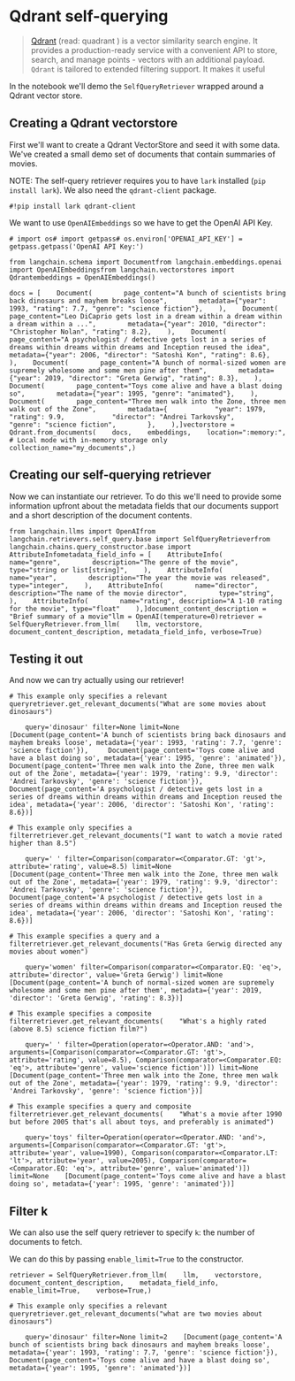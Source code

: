 Qdrant self-querying
====================

> [Qdrant](https://qdrant.tech/documentation/) (read: quadrant ) is a vector similarity search engine. It provides a production-ready service with a convenient API to store, search, and manage points - vectors with an additional payload. `Qdrant` is tailored to extended filtering support. It makes it useful

In the notebook we'll demo the `SelfQueryRetriever` wrapped around a Qdrant vector store.

Creating a Qdrant vectorstore[​](#creating-a-qdrant-vectorstore "Direct link to Creating a Qdrant vectorstore")
---------------------------------------------------------------------------------------------------------------

First we'll want to create a Qdrant VectorStore and seed it with some data. We've created a small demo set of documents that contain summaries of movies.

NOTE: The self-query retriever requires you to have `lark` installed (`pip install lark`). We also need the `qdrant-client` package.

    #!pip install lark qdrant-client

We want to use `OpenAIEmbeddings` so we have to get the OpenAI API Key.

    # import os# import getpass# os.environ['OPENAI_API_KEY'] = getpass.getpass('OpenAI API Key:')

    from langchain.schema import Documentfrom langchain.embeddings.openai import OpenAIEmbeddingsfrom langchain.vectorstores import Qdrantembeddings = OpenAIEmbeddings()

    docs = [    Document(        page_content="A bunch of scientists bring back dinosaurs and mayhem breaks loose",        metadata={"year": 1993, "rating": 7.7, "genre": "science fiction"},    ),    Document(        page_content="Leo DiCaprio gets lost in a dream within a dream within a dream within a ...",        metadata={"year": 2010, "director": "Christopher Nolan", "rating": 8.2},    ),    Document(        page_content="A psychologist / detective gets lost in a series of dreams within dreams within dreams and Inception reused the idea",        metadata={"year": 2006, "director": "Satoshi Kon", "rating": 8.6},    ),    Document(        page_content="A bunch of normal-sized women are supremely wholesome and some men pine after them",        metadata={"year": 2019, "director": "Greta Gerwig", "rating": 8.3},    ),    Document(        page_content="Toys come alive and have a blast doing so",        metadata={"year": 1995, "genre": "animated"},    ),    Document(        page_content="Three men walk into the Zone, three men walk out of the Zone",        metadata={            "year": 1979,            "rating": 9.9,            "director": "Andrei Tarkovsky",            "genre": "science fiction",        },    ),]vectorstore = Qdrant.from_documents(    docs,    embeddings,    location=":memory:",  # Local mode with in-memory storage only    collection_name="my_documents",)

Creating our self-querying retriever[​](#creating-our-self-querying-retriever "Direct link to Creating our self-querying retriever")
------------------------------------------------------------------------------------------------------------------------------------

Now we can instantiate our retriever. To do this we'll need to provide some information upfront about the metadata fields that our documents support and a short description of the document contents.

    from langchain.llms import OpenAIfrom langchain.retrievers.self_query.base import SelfQueryRetrieverfrom langchain.chains.query_constructor.base import AttributeInfometadata_field_info = [    AttributeInfo(        name="genre",        description="The genre of the movie",        type="string or list[string]",    ),    AttributeInfo(        name="year",        description="The year the movie was released",        type="integer",    ),    AttributeInfo(        name="director",        description="The name of the movie director",        type="string",    ),    AttributeInfo(        name="rating", description="A 1-10 rating for the movie", type="float"    ),]document_content_description = "Brief summary of a movie"llm = OpenAI(temperature=0)retriever = SelfQueryRetriever.from_llm(    llm, vectorstore, document_content_description, metadata_field_info, verbose=True)

Testing it out[​](#testing-it-out "Direct link to Testing it out")
------------------------------------------------------------------

And now we can try actually using our retriever!

    # This example only specifies a relevant queryretriever.get_relevant_documents("What are some movies about dinosaurs")

        query='dinosaur' filter=None limit=None    [Document(page_content='A bunch of scientists bring back dinosaurs and mayhem breaks loose', metadata={'year': 1993, 'rating': 7.7, 'genre': 'science fiction'}),     Document(page_content='Toys come alive and have a blast doing so', metadata={'year': 1995, 'genre': 'animated'}),     Document(page_content='Three men walk into the Zone, three men walk out of the Zone', metadata={'year': 1979, 'rating': 9.9, 'director': 'Andrei Tarkovsky', 'genre': 'science fiction'}),     Document(page_content='A psychologist / detective gets lost in a series of dreams within dreams within dreams and Inception reused the idea', metadata={'year': 2006, 'director': 'Satoshi Kon', 'rating': 8.6})]

    # This example only specifies a filterretriever.get_relevant_documents("I want to watch a movie rated higher than 8.5")

        query=' ' filter=Comparison(comparator=<Comparator.GT: 'gt'>, attribute='rating', value=8.5) limit=None    [Document(page_content='Three men walk into the Zone, three men walk out of the Zone', metadata={'year': 1979, 'rating': 9.9, 'director': 'Andrei Tarkovsky', 'genre': 'science fiction'}),     Document(page_content='A psychologist / detective gets lost in a series of dreams within dreams within dreams and Inception reused the idea', metadata={'year': 2006, 'director': 'Satoshi Kon', 'rating': 8.6})]

    # This example specifies a query and a filterretriever.get_relevant_documents("Has Greta Gerwig directed any movies about women")

        query='women' filter=Comparison(comparator=<Comparator.EQ: 'eq'>, attribute='director', value='Greta Gerwig') limit=None    [Document(page_content='A bunch of normal-sized women are supremely wholesome and some men pine after them', metadata={'year': 2019, 'director': 'Greta Gerwig', 'rating': 8.3})]

    # This example specifies a composite filterretriever.get_relevant_documents(    "What's a highly rated (above 8.5) science fiction film?")

        query=' ' filter=Operation(operator=<Operator.AND: 'and'>, arguments=[Comparison(comparator=<Comparator.GT: 'gt'>, attribute='rating', value=8.5), Comparison(comparator=<Comparator.EQ: 'eq'>, attribute='genre', value='science fiction')]) limit=None    [Document(page_content='Three men walk into the Zone, three men walk out of the Zone', metadata={'year': 1979, 'rating': 9.9, 'director': 'Andrei Tarkovsky', 'genre': 'science fiction'})]

    # This example specifies a query and composite filterretriever.get_relevant_documents(    "What's a movie after 1990 but before 2005 that's all about toys, and preferably is animated")

        query='toys' filter=Operation(operator=<Operator.AND: 'and'>, arguments=[Comparison(comparator=<Comparator.GT: 'gt'>, attribute='year', value=1990), Comparison(comparator=<Comparator.LT: 'lt'>, attribute='year', value=2005), Comparison(comparator=<Comparator.EQ: 'eq'>, attribute='genre', value='animated')]) limit=None    [Document(page_content='Toys come alive and have a blast doing so', metadata={'year': 1995, 'genre': 'animated'})]

Filter k[​](#filter-k "Direct link to Filter k")
------------------------------------------------

We can also use the self query retriever to specify `k`: the number of documents to fetch.

We can do this by passing `enable_limit=True` to the constructor.

    retriever = SelfQueryRetriever.from_llm(    llm,    vectorstore,    document_content_description,    metadata_field_info,    enable_limit=True,    verbose=True,)

    # This example only specifies a relevant queryretriever.get_relevant_documents("what are two movies about dinosaurs")

        query='dinosaur' filter=None limit=2    [Document(page_content='A bunch of scientists bring back dinosaurs and mayhem breaks loose', metadata={'year': 1993, 'rating': 7.7, 'genre': 'science fiction'}),     Document(page_content='Toys come alive and have a blast doing so', metadata={'year': 1995, 'genre': 'animated'})]